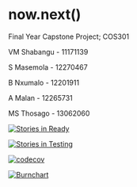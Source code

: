 # now.next()
Final Year Capstone Project; COS301

VM Shabangu - 11171139 

S Masemola - 12270467 

B Nxumalo - 12201911 

A Malan - 12265731 

MS Thosago - 13062060


[![Stories in Ready](https://badge.waffle.io/vuyaniShabangu/now.next.svg?label=ready&title=Ready)](http://waffle.io/vuyaniShabangu/now.next)

[![Stories in Testing](https://badge.waffle.io/vuyaniShabangu/now.next.svg?label=testing&title=Testing)](http://waffle.io/vuyaniShabangu/now.next)

[![codecov](https://codecov.io/gh/vuyaniShabangu/now.next/branch/master/graph/badge.svg)](https://codecov.io/gh/vuyaniShabangu/now.next)

[![Burnchart](http://radekstepan.com/burnchart/#!/vuyaniShabangu/now.next)](http://radekstepan.com/burnchart/#!/vuyaniShabangu/now.next)

